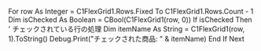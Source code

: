 For row As Integer = C1FlexGrid1.Rows.Fixed To C1FlexGrid1.Rows.Count - 1
    Dim isChecked As Boolean = CBool(C1FlexGrid1(row, 0))
    If isChecked Then
        ' チェックされている行の処理
        Dim itemName As String = C1FlexGrid1(row, 1).ToString()
        Debug.Print("チェックされた商品: " & itemName)
    End If
Next